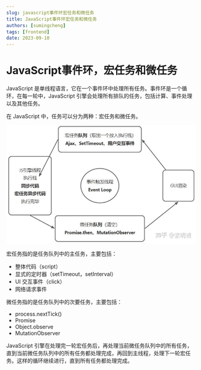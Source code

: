 ```yaml
---
slug: javascript事件环宏任务和微任务
title: JavaScript事件环宏任务和微任务
authors: [sumingcheng]
tags: [frontend]
date: 2023-09-10
---
```


# JavaScript事件环，宏任务和微任务



 



JavaScript 是单线程语言，它在一个事件环中处理所有任务。事件环是一个循环，在每一轮中，JavaScript 引擎会处理所有排队的任务，包括计算、事件处理以及其他任务。

在 JavaScript 中，任务可以分为两种：宏任务和微任务。

![639f1f477d84ad86767cd703ac0b5fd1](../image/639f1f477d84ad86767cd703ac0b5fd1.jpg)

宏任务指的是任务队列中的主任务，主要包括：

* 整体代码（script）
* 显式的定时器（setTimeout，setInterval）
* UI 交互事件（click）
* 网络请求事件

微任务指的是任务队列中的次要任务，主要包括：

* process.nextTick()
* Promise
* Object.observe
* MutationObserver

JavaScript 引擎在处理完一轮宏任务后，再处理当前微任务队列中的所有任务，直到当前微任务队列中的所有任务都处理完成，再回到主线程，处理下一轮宏任务。这样的循环继续进行，直到所有任务都处理完成。